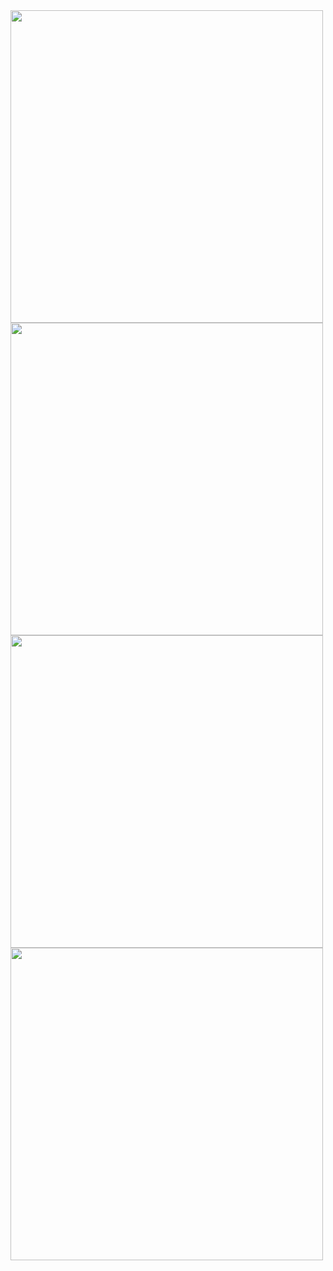 <img src="https://res.cloudinary.com/djnhw4aey/image/upload/v1649005711/mongo_node_osilwz.png" width=500>

<img src="https://res.cloudinary.com/djnhw4aey/image/upload/v1649006051/mongodb_jt0hpt.png" width=500>

<img src="https://res.cloudinary.com/djnhw4aey/image/upload/v1649011728/update_delete_ntymst.png" width=500>

<img src="https://res.cloudinary.com/djnhw4aey/image/upload/v1649011728/mongodb_cbxqwj.png" width=500>
